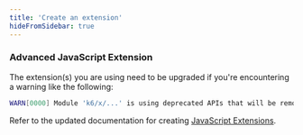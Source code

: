 ```yaml
---
title: 'Create an extension'
hideFromSidebar: true
---
```


<!-- TODO: This url is referenced in k6 code (<= v0.37.0)!!! -->

### Advanced JavaScript Extension

The extension(s) you are using need to be upgraded if you're encountering a warning like the following:

```bash
WARN[0000] Module 'k6/x/...' is using deprecated APIs that will be removed in k6 v0.38.0, for more details on how to update it see https://k6.io/docs/extensions/guides/create-an-extension/#advanced-javascript-extension
```

Refer to the updated documentation for creating [JavaScript Extensions](/extensions/getting-started/create/javascript-extensions/#advanced-module-api).

